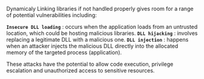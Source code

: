 Dynamicaly Linking libraries if not handled properly gives room for a range of potential vulnerabilities including:

**`Insecure DLL loading`**  : occurs when the application loads from an untrusted location, which could be hosting malicious libraries.
**`DLL hijacking`** : involves replacing a legitimate DLL with a malicious one.
**`DLL injection`** : happens when an attacker injects the malicious DLL directly into the allocated memory of the targeted process (application).

These attacks have the potential to allow code execution, privilege escalation and unauthorized access to sensitive resources.